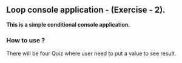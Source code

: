 ﻿## Loop console application - (Exercise - 2).

**This is a simple conditional console application.**

### How to use ?
There will be four Quiz where user need to put a value to see result.
